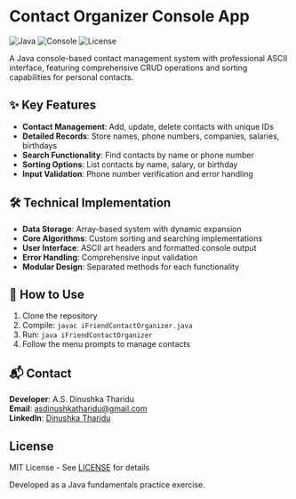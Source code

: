 # Contact Organizer Console App

![Java](https://img.shields.io/badge/Java-17-blue)
![Console](https://img.shields.io/badge/Platform-Console-brightgreen)
![License](https://img.shields.io/badge/License-MIT-orange)

A Java console-based contact management system with professional ASCII interface, featuring comprehensive CRUD operations and sorting capabilities for personal contacts.

## ✨ Key Features
- **Contact Management**: Add, update, delete contacts with unique IDs
- **Detailed Records**: Store names, phone numbers, companies, salaries, birthdays
- **Search Functionality**: Find contacts by name or phone number
- **Sorting Options**: List contacts by name, salary, or birthday
- **Input Validation**: Phone number verification and error handling

## 🛠️ Technical Implementation
- **Data Storage**: Array-based system with dynamic expansion
- **Core Algorithms**: Custom sorting and searching implementations
- **User Interface**: ASCII art headers and formatted console output
- **Error Handling**: Comprehensive input validation
- **Modular Design**: Separated methods for each functionality

## 🚀 How to Use
1. Clone the repository
2. Compile: `javac iFriendContactOrganizer.java`
3. Run: `java iFriendContactOrganizer`
4. Follow the menu prompts to manage contacts


## 📬 Contact
**Developer**: A.S. Dinushka Tharidu  
**Email**: [asdinushkatharidu@gmail.com](mailto:asdinushkatharidu@gmail.com)  
**LinkedIn**: [Dinushka Tharidu](https://www.linkedin.com/in/dinushka-tharidu-b3a1a1253)  

## License
MIT License - See [LICENSE](LICENSE) for details

Developed as a Java fundamentals practice exercise.
